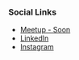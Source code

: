 ### Social Links
* [Meetup - Soon](#)
* [LinkedIn](https://www.linkedin.com/company/owasp-coimbra)
* [Instagram](https://www.instagram.com/owaspcoimbra)
